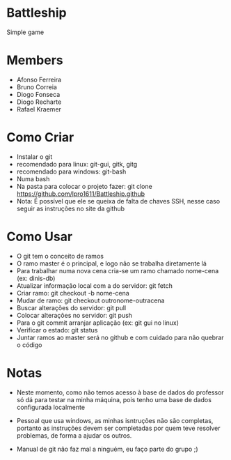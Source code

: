 # Battleship
Simple game

# Members

- Afonso Ferreira
- Bruno Correia
- Diogo Fonseca
- Diogo Recharte
- Rafael Kraemer

# Como Criar

* Instalar o git 
 * recomendado para linux: git-gui, gitk, gitg
 * recomendado para windows: git-bash
* Numa bash 
 * Na pasta para colocar o projeto fazer: git clone https://github.com/lpro1611/Battleship.github
 * Nota: É possível que ele se queixa de falta de chaves SSH, nesse caso seguir as instruções no site da github

# Como Usar

* O git tem o conceito de ramos
 * O ramo master é o principal, e logo não se trabalha diretamente lá
 * Para trabalhar numa nova cena cria-se um ramo chamado nome-cena (ex: dinis-db)
* Atualizar informação local com a do servidor: git fetch
* Criar ramo: git checkout -b nome-cena
* Mudar de ramo: git checkout outronome-outracena
* Buscar alterações do servidor: git pull
* Colocar alterações no servidor: git push
* Para o git commit arranjar aplicação (ex: git gui no linux)
* Verificar o estado: git status
* Juntar ramos ao master será no github e com cuidado para não quebrar o código


# Notas

- Neste momento, como não temos acesso à base de dados do professor só dá para testar na minha máquina, pois tenho uma base de dados configurada localmente

- Pessoal que usa windows, as minhas isntruções não são completas, portanto as instruções devem ser completadas por quem teve resolver problemas, de forma a ajudar os outros.

- Manual de git não faz mal a ninguém, eu faço parte do grupo ;)
